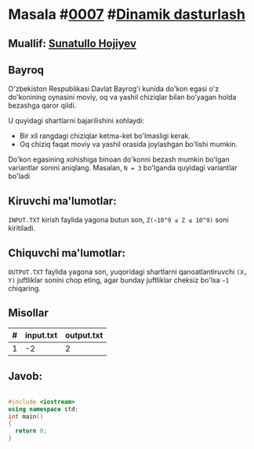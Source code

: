 <h1>Masala #<a href="https://robocontest.uz/tasks/0007">0007</a> #<a href="https://robocontest.uz/tasks?category=3">Dinamik dasturlash</a></h1>
<h2> Muallif: <a href="https://robocontest.uz/profile/sunnat">Sunatullo Hojiyev</a></h2>
<h2>Bayroq</h2>
<p>
  O'zbekiston Respublikasi Davlat Bayrog'i kunida do'kon egasi o'z do'konining oynasini moviy, oq va yashil chiziqlar bilan bo’yagan holda bezashga qaror qildi.

U quyidagi shartlarni bajarilishini xohlaydi:
<ul>
  <li>Bir xil rangdagi chiziqlar ketma-ket bo'lmasligi kerak.</li>
  <li>Oq chiziq faqat moviy va yashil orasida joylashgan bo'lishi mumkin.</li>
</ul>
Do'kon egasining xohishiga binoan do'konni bezash mumkin bo'lgan variantlar sonini aniqlang.
Masalan, <code>N = 3</code> bo'lganda quyidagi variantlar bo'ladi
<img scr="image.png">
</p>
<h2>Kiruvchi ma'lumotlar:</h2>
<p>
	<code>INPUT.TXT</code> kirish faylida yagona butun son, <code>Z(−10^9 ≤ Z ≤ 10^9)</code> soni kiritiladi.
</p>
<h2>Chiquvchi ma'lumotlar:</h2>
<p>
	<code>OUTPUT.TXT</code> faylida yagona son, yuqoridagi shartlarni qanoatlantiruvchi 
<code>(X, Y)</code> juftliklar sonini chop eting, agar bunday juftliklar cheksiz bo'lsa 
<code>−1</code> chiqaring.
</p>
<h2>Misollar</h2>
<table>
  <thead>
  	<tr>
		<th>#</th>
	    <th>input.txt</th>
	    <th>output.txt</th>
  	</tr>
  </thead>
  <tbody>
  	<tr>
		  <td>1</td>
	    <td>-2</td>
	    <td>2</td>
	  </tr>
  </tbody>
</table>
<h2>Javob:</h2>

######
```cpp
#include <iostream>
using namespace std;
int main()
{
  return 0;
}
```
